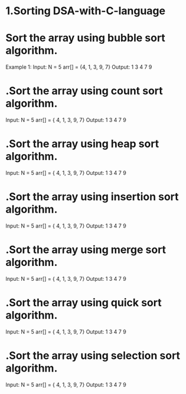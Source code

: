 # 1.Sorting DSA-with-C-language
# Sort the array using bubble sort algorithm.
Example 1:
Input: 
N = 5
arr[] = {4, 1, 3, 9, 7}
Output: 
1 3 4 7 9
# .Sort the array using count sort algorithm.
Input:
N = 5
arr[] = { 4, 1, 3, 9, 7}
Output:
1 3 4 7 9
# .Sort the array using heap sort algorithm.
Input:
N = 5
arr[] = { 4, 1, 3, 9, 7}
Output:
1 3 4 7 9
# .Sort the array using insertion sort algorithm.
Input:
N = 5
arr[] = { 4, 1, 3, 9, 7}
Output:
1 3 4 7 9
# .Sort the array using merge sort algorithm.
Input:
N = 5
arr[] = { 4, 1, 3, 9, 7}
Output:
1 3 4 7 9
# .Sort the array using quick sort algorithm.
Input:
N = 5
arr[] = { 4, 1, 3, 9, 7}
Output:
1 3 4 7 9
# .Sort the array using selection sort algorithm.
Input:
N = 5
arr[] = { 4, 1, 3, 9, 7}
Output:
1 3 4 7 9
